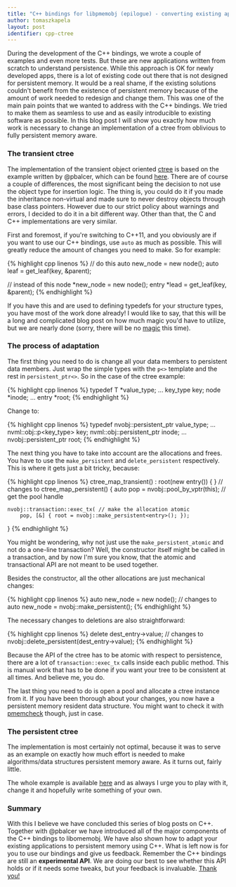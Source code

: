 ```yaml
---
title: "C++ bindings for libpmemobj (epilogue) - converting existing applications"
author: tomaszkapela
layout: post
identifier: cpp-ctree
---
```


During the development of the C++ bindings, we wrote a couple of examples and
even more tests. But these are new applications written from scratch to
understand persistence. While this approach is OK for newly developed apps,
there is a lot of existing code out there that is not designed for persistent
memory. It would be a real shame, if the existing solutions couldn't benefit
from the existence of persistent memory because of the amount of work needed
to redesign and change them. This was one of the main pain points that we wanted
to address with the C++ bindings. We tried to make them as seamless to use and
as easily introducible to existing software as possible. In this blog post I
will show you exactly how much work is necessary to change an implementation
of a ctree from oblivious to fully persistent memory aware.

### The transient ctree

The implementation of the transient object oriented [ctree][27f95bc8] is based
on the example written by @pbalcer, which can be found [here][2ee5f9a5]. There
are of course a couple of differences, the most significant being the decision
to not use the object type for insertion logic. The thing is, you could do it
if you made the inheritance non-virtual and made sure to never destroy objects
through base class pointers. However due to our strict policy about warnings
and errors, I decided to do it in a bit different way. Other than that, the
C and C++ implementations are very similar.

First and foremost, if you're switching to C++11, and you obviously are if you
want to use our C++ bindings, use `auto` as much as possible. This will greatly
reduce the amount of changes you need to make. So for example:

{% highlight cpp linenos %}
// do this
auto new_node = new node();
auto leaf = get_leaf(key, &parent);

// instead of this
node *new_node = new node();
entry *lead = get_leaf(key, &parent);
{% endhighlight %}

If you have this and are used to defining typedefs for your structure types, you
have most of the work done already! I would like to say, that this will be a
long and complicated blog post on how much magic you'd have to utilize, but we
are nearly done (sorry, there will be no [magic][b60cbeed] this time).

### The process of adaptation

The first thing you need to do is change all your data members to persistent
data members. Just wrap the simple types with the `p<>` template and the rest in
`persistent_ptr<>`. So in the case of the ctree example:

{% highlight cpp linenos %}
typedef T *value_type;
...
key_type key;
node *inode;
...
entry *root;
{% endhighlight %}

Change to:

{% highlight cpp linenos %}
typedef nvobj::persistent_ptr<T> value_type;
...
nvml::obj::p<key_type> key;
nvml::obj::persistent_ptr<node> inode;
...
nvobj::persistent_ptr<entry> root;
{% endhighlight %}

The next thing you have to take into account are the allocations and frees. You
have to use the `make_persistent` and `delete_persistent` respectively. This is
where it gets just a bit tricky, because:

{% highlight cpp linenos %}
ctree_map_transient() : root(new entry())
{
}
// changes to
ctree_map_persistent()
{
	auto pop = nvobj::pool_by_vptr(this); // get the pool handle

	nvobj::transaction::exec_tx( // make the allocation atomic
		pop, [&] { root = nvobj::make_persistent<entry>(); });
}
{% endhighlight %}

You might be wondering, why not just use the `make_persistent_atomic` and not do
a one-line transaction? Well, the constructor itself might be called in a
transaction, and by now I'm sure you know, that the atomic and transactional API
are not meant to be used together.

Besides the constructor, all the other allocations are just mechanical changes:

{% highlight cpp linenos %}
auto new_node = new node();
// changes to
auto new_node = nvobj::make_persistent<node>();
{% endhighlight %}

The necessary changes to deletions are also straightforward:

{% highlight cpp linenos %}
delete dest_entry->value;
// changes to
nvobj::delete_persistent<T>(dest_entry->value);
{% endhighlight %}

Because the API of the ctree has to be atomic with respect to persistence, there
are a lot of `transaction::exec_tx` calls inside each public method. This is
manual work that has to be done if you want your tree to be consistent at all
times. And believe me, you do.

The last thing you need to do is open a pool and allocate a ctree instance from
it. If you have been thorough about your changes, you now have a persistent
memory resident data structure. You might want to check it with
[pmemcheck][033d3abb] though, just in case.


### The persistent ctree

The implementation is most certainly not optimal, because it was to serve as
an example on exactly how much effort is needed to make algorithms/data
structures persistent memory aware. As it turns out, fairly little.

The whole example is available [here][c14a5bbd] and as always I urge you to
play with it, change it and hopefully write something of your own.

### Summary

With this I believe we have concluded this series of blog posts on C++. Together
with @pbalcer we have introduced all of the major components of the C++ bindings
to libomemobj. We have also shown how to adapt your existing applications to
persistent memory using C++. What is left now is for you to use our bindings and
give us feedback. Remember the C++ bindings are still an **experimental API**.
We are doing our best to see whether this API holds or if it needs some tweaks,
but your feedback is invaluable. [Thank you!][ecfe85f3]

[27f95bc8]: https://github.com/pmem/nvml/blob/master/src/examples/libpmemobj/cpp_map/ctree_map_transient.hpp "transient ctree"
[2ee5f9a5]: https://github.com/pmem/nvml/blob/master/src/examples/libpmemobj/tree_map/ctree_map.c "C ctree"
[b60cbeed]: http://giphy.com/gifs/rainbow-unicorn-highway-G0nTMRctvIp4Q "unicorns and rainbows"
[033d3abb]: https://github.com/pmem/valgrind "pmemcheck"
[c14a5bbd]: https://github.com/pmem/nvml/tree/master/src/examples/libpmemobj/cpp_map "ctree examples"
[ecfe85f3]: http://giphy.com/gifs/end-looney-tunes-thats-all-folks-jYAGkoghdmD9S "That's all folks!"
